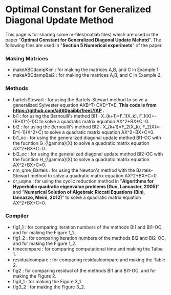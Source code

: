 # Optimal Constant for Generalized Diagonal Update Method
This page is for sharing some m-files(matlab files) which are used in the paper "**Optimal Constant for Generalized Diagonal Update Mehotd**".
The following files are used in "**Section 5 Numerical experimets**" of the paper.

### Making Matrices
- makeABCdampKim : for making the matrices A,B, and C in Example 1.
- makeABCdampBai2 : for making the matrices A,B, and C in Example 2.

### Methods
- bartelsStewart : for using the Bartels-Stewart method to solve a generalized Sylvester equation AXB^T+CXD^T=E. **This code is from https://github.com/ajt60gaibb/freeLYAP .**
- bi1 : for using the Bernoulli's method BI1 : X_{k+1}=F_1(X_k), F_1(X)=-(B+X)^{-1}C to solve a quadratic matrix equation AX^2+BX+C=0.
- bi2 : for using the Bernoulli's method BI2 : X_{k+1}=F_2(X_k), F_2(X)=-B^{-1}(X^2+C) to solve a quadratic matrix equation AX^2+BX+C=0.
- bi1_oc : for using the generalized diagonal update method BI1-OC with the fucntion G_{\gamma}(X) to solve a quadratic matrix equation AX^2+BX+C=0.
- bi2_oc : for using the generalized diagonal update method BI2-OC with the fucntion H_{\gamma}(X) to solve a quadratic matrix equation AX^2+BX+C=0.
- nm_qme_Bartels : for using the Newton's method with the Bartels-Stewart method to solve a quadratic matrix equation AX^2+BX+C=0.
- cr_uqme : for using the cyclic reduction method in "**Algorithms for Hyperbolic quadratic eigenvalue problems (Guo, Lancaster, 2005)**" and "**Numerical Solution of Algebraic Riccati Equations (Bini, Iannazzo, Meini, 2012)**" to solve a quadratic matrix equation AX^2+BX+C=0.

### Compiler
- fig1_1 : for comparing iteration numbers of the methods BI1 and BI1-OC, and for making the Figure 1_1.
- fig1_2 : for comparing iteration numbers of the methods BI2 and BI2-OC, and for making the Figure 1_2.
- timecompare : for comparing computational time and making the Talbe 1.
- residualcompare : for comparing residualcompare and making the Table 2.
- fig2 : for comparing residual of the methods BI1 and BI1-OC, and for making the Figure 2.
- fig3_1 : for making the Figure 3_1.
- fig3_2 : for making the Figure 3_2.
